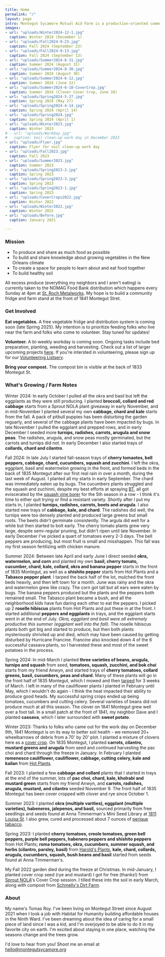 ```yaml
---
title: Home
permalink: "/"
layout: page
intro: Montegut Sycamore Mutual Aid Farm is a production-oriented community garden located at the intersection of Montegut and Prieur in New Orleans' 9th Ward.
images:
- url: "uploads/Winter2024-12-1.jpg"
  caption: Winter 2024 (December 1)
- url: "uploads/Fall2024-9-23.jpg"
  caption: Fall 2024 (September 23)
- url: "uploads/Fall2024-9-13.jpg"
  caption: Fall 2024 (September 13)
- url: "uploads/Summer2024-8-31.jpg"
  caption: Summer 2024 (August 31)
- url: "uploads/Summer2024-8-30.jpg"
  caption: Summer 2024 (August 30)
- url: "uploads/Summer2024-6-12.jpg"
  caption: Summer 2024 (June 12)
- url: "uploads/Summer2024-6-10-CoverCrop.jpg"
  caption: Summer 2024 (Clover Cover Crop, June 10)
- url: "uploads/Spring2024-5-27.jpg"
  caption: Spring 2024 (May 27)
- url: "uploads/Spring2024-4-14.jpg"
  caption: Spring 2024 (April 14)
- url: "uploads/Spring2024.jpg"
  caption: Spring 2024 (April 1)
- url: "uploads/Winter2023.jpg"
  caption: Winter 2023
# - url: "uploads/WorkDay.jpg"
#   caption: Soil clean-up work day in December 2023
- url: "uploads/Flyer.jpg"
  caption: Flyer for soil clean-up work day
- url: "uploads/Fall2023.jpg"
  caption: Fall 2023
- url: "uploads/Summer2023.jpg"
  caption: Summer 2023
- url: "uploads/Spring2023-2.jpg"
  caption: Spring 2023
- url: "uploads/Spring2023-3.jpg"
  caption: Spring 2023
- url: "uploads/Spring2023-1.jpg"
  caption: Spring 2023
- url: "uploads/CoverCrops2022.jpg"
  caption: Winter 2022
- url: "uploads/Winter2022.jpg"
  caption: Winter 2022
- url: "uploads/Before.jpg"
  caption: January 2021

---
```


### Mission
- To produce and share as much food as possible
- To build and share knowledge about growing vegetables in the New Orleans climate
- To create a space for people to learn about and eat food together
- To build healthy soil

All excess produce (everything my neighbors and I aren't eating) is currently taken to the NOMAG Food Bank distribution which happens every Sunday at 4pm at [St. Roch Metalworks](https://www.google.com/maps/place/St.+Roch+Metal+Works/@29.9844956,-90.0529212,15z/data=!4m2!3m1!1s0x0:0x86258470925b3fa4?sa=X&ved=2ahUKEwjGh9rgs86BAxXORDABHcTaAG0Q_BJ6BAhDEAA&ved=2ahUKEwjGh9rgs86BAxXORDABHcTaAG0Q_BJ6BAhNEAg). My hope is to build a community fridge and farm stand at the front of 1841 Montegut Stret.

### Get Involved

**Eat vegetables.** A free vegetable fridge and distribution system is coming soon (late Spring 2025). My intention is to prioritize feeding folks who live near the farm and folks who come to volunteer. Stay tuned for updates!

**Volunteer.** A bi-weekly workday is coming soon. Ongoing tasks include bed preparation, planting, weeding and harvesting. Check out a list of larger upcoming projects [here](https://tomasroy.notion.site/Montegut-Sycamore-projects-log-35b38e16fefa4edbab81669d1cc5d579). If you're intersted in volunteering, please sign up for our [Volunteering Listserv](https://groups.google.com/g/montegut-sycamore-volunteering/about).

**Bring your compost.** The compost bin is visible at the back of 1833 Montegut St.

### What's Growing / Farm Notes

Winter 2024: In early October I pulled all the okra and basil but left the eggplants as they were still producing. I planted **broccoli, collard and red cabbage** starts from a Sprout NOLA plant giveaway in early November, and in mid-November I planted several my own **cabbage, chard and kale** starts from the fall. A pack of pitbull puppies has been disturbing the garden reguarly, and several of the cabbage plants have been impacted by bugs. In late November I pulled the eggplant and prepped rows, and in early December I seeded more **turnips, radishes, carrots, arugula and snow peas**. The radishes, arugula, and snow peas mostly germinated, but the carrots and turnips did not. In early December I also started trays of **collards, chard and cilantro**.

Fall 2024: In late July I started fall-season trays of **cherry tomaotes, bell peppers, cabbage, chard, cucumbers, squash and zucchini**. I left the okra, eggplant, basil and watermelon growing in the front, and formed beds in the back of 1835 Montegut after our first real rain in over a month, during the last week of August. I planted all my starts in early September. The chard was immediately eaten up by bugs. The cucumbers plants struggled and the squash and zuchinni, despite my best efforts at spraying [BT](https://en.wikipedia.org/wiki/Bacillus_thuringiensis), all got eviscerated by the [squash vine borer](https://en.wikipedia.org/wiki/Squash_vine_borer) for the 5th season in a row - I think it's time to either quit trying or find a resistant variety. Shortly after I put my starts in, I planted **turnips, radishes, carrots, beets and arugula**. I also started new trays of **cabbage, kale, and chard**. The radishes did well, the turnips were too densely planted and produced large greens but small roots. The beets didn't germinate consistently. The argula did well for a while but then started to bolt early. The cherry tomato plants grew very large, despite semi-regular pruning, but didn't ripen until late November. In early December I've picked a quart of tomatoes every 2-3 days. The bell peppers are producing, but most fruit is small and misshappen. This fall was my first season fertilizing with chicken manure.

Summer 2024: Between late April and early June I direct seeded **okra, watermelon, and corn** and planted my own **basil, cherry tomato, cucumber, chard, kale, collard, okra and banana pepper** starts in the front of 1835 Montegut, as well as a **shishito pepper** starts from Hot Plants and a **Tabasco pepper plant**. I tarped the back half of the lot, mulched the front beds heavily, and then left town for a month. June was rainy and the okra and watermelon grew like crazy. The corn got tall but all ears were eaten by bugs. The banana peppers produced but the plants and the peppers both remained small. The Tabasco plant became a bush, and all the neighborhood kids have fun daring each other to eat the peppers. I picked up 2 **roselle hibiscus** plants from Hot Plants and put these in at the front. I started additional **peppers and eggplants** in trays, and the eggplant starts went in at the end of July. *Okra, eggplant and basil were all extremely productive this summer (eggplant well into the fall).* The roselle hibiscus plants both got big and started to produce, but then both plants mysteriously shriviled up and died, which may have been caused by getting disturbed by Hurricane Francine. Francine also knocked down 4 of the 6 successful cassava plants, so I harvested these and most of the sweet potatoes in the process.

Spring 2024: In mid-March I planted **three varieties of beans, arugula, turnips and squash** from seed, **tomatoes, squash, zucchini, and bok choi** starts from my friend Anwyn, and started trays of **cherry tomatoes, collard greens, basil, cucumbers, peas and chard**. Many of these plants will go in the front half of 1835 Montegut, which I mowed and then [tarped](https://smallfarms.cornell.edu/projects/reduced-tillage/tarping/) for 3 weeks of March. I left in many of the cauliflower plants I planted in February until May, which I wouldn't do again - I think the heat impacted their ability to produce good heads. My successful spring crops ended up being tomatoes, cucumbers and cutting celery. Several varieties of beans did not produce much at all this season. The clover on 1841 Montegut grew well over a foot tall. In a small patch at the front of 1841, my neighbor Dave and I planted **cassava**, which I later surrounded with **sweet potato**.

Winter 2023: Thanks to folks who came out for the work day on December 9th, 1841 Montegut is on its way to better soil health - we removed 20+ wheelbarrows of debris from a 70' by 20' plot. I planted a mixture of clovers here as a [cover crop](https://www.usda.gov/peoples-garden/soil-health/cover-crops-crop-rotation). On 1835 Montegut, I planted **carrots, cilantro, mustard greens and arugula** from seed and continued harvesting the pac choi and chard through the freeze in January. In February I planted **romenesco cauliflower, cauliflower, cabbage, cutting celery, kale and kailan** from [Hot Plants](https://www.hotplantsnursery.com/).

Fall 2023: I planted a few **cabbage and collard** plants that I started in trays at the end of the summer, lots of **pac choi, chard, kale, kholrabi and mustard green** starts from my friend Anwyn, and **carrots, radishes, arugula, mustard, and cilantro** seeded November 9. The front half of 1835 Montegut has been cover cropped with clover and rye since October 1.

Summer 2023: I planted **okra (multiple varities), eggplant (multiple varieties), habeneros, jalepenos, and basil,** sourced primarily from free seedlings and seeds found at Anna Timmerman's Mini Seed Library at [1811 Louisa St](https://goo.gl/maps/oLDdyWYPLALtQKjf7). I also grew, cured and processed about 7 ounces of [perique tabacco](https://en.wikipedia.org/wiki/Perique).

Spring 2023: I planted **cherry tomatoes, creole tomatoes, green bell peppers, purple bell peppers, habenero peppers and shishito peppers** from Hot Plants; **roma tomatoes, okra, cucumbers, summer squash, and herbs (cilantro, parsley, basil)** from [Harold's Plants](https://www.haroldsplants.com/), **kale, chard, collards, arugula, cucumbers, squash, bush beans and basil** started from seeds found at Anna Timmerman's.

My Fall 2022 garden died during the freeze at Christmas. In mid-January, I planted cover crop seed (rye and mustard) I got for free (thanks!) from [Sprout NOLA](https://www.sproutnolafarm.org/)'s Cover Crop session. I tilled these into the soil in early March, along with compost from [Schmelly's Dirt Farm](https://www.schmellys.com/).

### About

My name's Tomas Roy. I've been living on Montegut Street since August 2021 when I took a job with Habitat for Humanity building affordable houses in the Ninth Ward. I've been dreaming about the idea of caring for a small piece of land since I was a kid, and I'm overjoyed to be able to do it in my favorite city on earth. I'm excited about staying in one place, watching the seasons change and the trees grow.

I'd love to hear from you! Shoot me an email at [hello@montegutsycamore.org](mailto:hello@montegutsycamore.org)